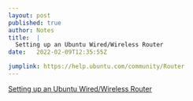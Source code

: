 ```yaml
---
layout: post
published: true
author: Notes
title:  |
  Setting up an Ubuntu Wired/Wireless Router
date:   2022-02-09T12:35:55Z

jumplink: https://help.ubuntu.com/community/Router
---
```


[Setting up an Ubuntu Wired/Wireless Router](https://help.ubuntu.com/community/Router)
